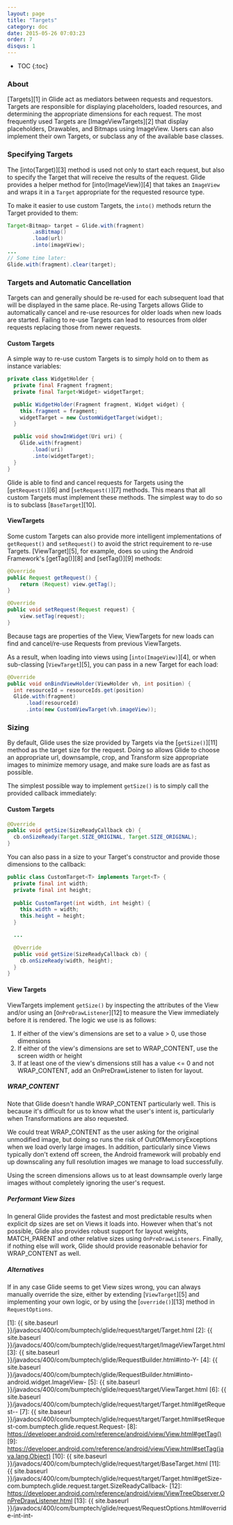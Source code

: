 ```yaml
---
layout: page
title: "Targets"
category: doc
date: 2015-05-26 07:03:23
order: 7
disqus: 1
---
```

* TOC
{:toc}

### About
[Targets][1] in Glide act as mediators between requests and requestors. Targets are responsible for displaying placeholders, loaded resources, and determining the appropriate dimensions for each request. The most frequently used Targets are [ImageViewTargets][2] that display placeholders, Drawables, and Bitmaps using ImageView. Users can also implement their own Targets, or subclass any of the available base classes.

### Specifying Targets
The [into(Target)][3] method is used not only to start each request, but also to specify the Target that will receive the results of the request. Glide provides a helper method for [into(ImageView)][4] that takes an ``ImageView`` and wraps it in a ``Target`` appropriate for the requested resource type.

To make it easier to use custom Targets, the ``into()`` methods return the Target provided to them:

```java
Target<Bitmap> target = Glide.with(fragment)
        .asBitmap()
        .load(url)
        .into(imageView);
...
// Some time later:
Glide.with(fragment).clear(target);
```

### Targets and Automatic Cancellation
Targets can and generally should be re-used for each subsequent load that will be displayed in the same place. Re-using Targets allows Glide to automatically cancel and re-use resources for older loads when new loads are started. Failing to re-use Targets can lead to resources from older requests replacing those from newer requests. 


#### Custom Targets
A simple way to re-use custom Targets is to simply hold on to them as instance variables:

```java
private class WidgetHolder {
  private final Fragment fragment;
  private final Target<Widget> widgetTarget;

  public WidgetHolder(Fragment fragment, Widget widget) {
    this.fragment = fragment;
    widgetTarget = new CustomWidgetTarget(widget);
  }

  public void showInWidget(Uri uri) {
    Glide.with(fragment)
        .load(uri)
        .into(widgetTarget);
  }
}
```

Glide is able to find and cancel requests for Targets using the [``getRequest()``][6] and [``setRequest()``][7] methods. This means that all custom Targets must implement these methods. The simplest way to do so is to subclass [``BaseTarget``][10].

#### ViewTargets
Some custom Targets can also provide more intelligent implementations of ``getRequest()`` and ``setRequest()`` to avoid the strict requirement to re-use Targets. [ViewTarget][5], for example, does so using the Android Framework's [getTag()][8] and [setTag()][9] methods:

```java
@Override
public Request getRequest() {
    return (Request) view.getTag();
}

@Override
public void setRequest(Request request) {
    view.setTag(request);
}
```

Because tags are properties of the View, ViewTargets for new loads can find and cancel/re-use Requests from previous ViewTargets. 

As a result, when loading into views using [``into(ImageView)``][4], or when sub-classing [``ViewTarget``][5], you can pass in a new Target for each load:

```java
@Override
public void onBindViewHolder(ViewHolder vh, int position) {
  int resourceId = resourceIds.get(position)
  Glide.with(fragment)
      .load(resourceId)
      .into(new CustomViewTarget(vh.imageView));
```

### Sizing
By default, Glide uses the size provided by Targets via the [``getSize()``][11] method as the target size for the request. Doing so allows Glide to choose an appropriate url, downsample, crop, and Transform size appropriate images to minimize memory usage, and make sure loads are as fast as possible. 

The simplest possible way to implement ``getSize()`` is to simply call the provided callback immediately:

#### Custom Targets
```java
@Override
public void getSize(SizeReadyCallback cb) {
  cb.onSizeReady(Target.SIZE_ORIGINAL, Target.SIZE_ORIGINAL);
}
```

You can also pass in a size to your Target's constructor and provide those dimensions to the callback:

```java
public class CustomTarget<T> implements Target<T> {
  private final int width;
  private final int height;
 
  public CustomTarget(int width, int height) {
    this.width = width;
    this.height = height;
  }

  ...

  @Override
  public void getSize(SizeReadyCallback cb) {
    cb.onSizeReady(width, height);
  }
}
```

#### View Targets
ViewTargets implement ``getSize()`` by inspecting the attributes of the View and/or using an [``OnPreDrawListener``][12] to measure the View immediately before it is rendered. The logic we use is as follows:

1. If either of the view's dimensions are set to a value > 0, use those dimensions
2. If either of the view's dimensions are set to WRAP_CONTENT, use the screen width or height
3. If at least one of the view's dimensions still has a value <= 0 and not WRAP_CONTENT, add an OnPreDrawListener to listen for layout.

##### WRAP_CONTENT
Note that Glide doesn't handle WRAP_CONTENT particularly well. This is because it's difficult for us to know what the user's intent is, particularly when Transformations are also requested. 

We could treat WRAP_CONTENT as the user asking for the original unmodified image, but doing so runs the risk of OutOfMemoryExceptions when we load overly large images. In addition, particularly since Views typically don't extend off screen, the Android framework will probably end up downscaling any full resolution images we manage to load successfully. 

Using the screen dimensions allows us to at least downsample overly large images without completely ignoring the user's request. 

##### Performant View Sizes
In general Glide provides the fastest and most predictable results when explicit dp sizes are set on Views it loads into. However when that's not possible, Glide also provides robust support for layout weights, MATCH_PARENT and other relative sizes using ``OnPreDrawListeners``. Finally, if nothing else will work, Glide should provide reasonable behavior for WRAP_CONTENT as well.

##### Alternatives
If in any case Glide seems to get View sizes wrong, you can always manually override the size, either by extending [``ViewTarget``][5] and implementing your own logic, or by using the [``override()``][13] method in ``RequestOptions``.

[1]: {{ site.baseurl }}/javadocs/400/com/bumptech/glide/request/target/Target.html
[2]: {{ site.baseurl }}/javadocs/400/com/bumptech/glide/request/target/ImageViewTarget.html
[3]: {{ site.baseurl }}/javadocs/400/com/bumptech/glide/RequestBuilder.html#into-Y-
[4]: {{ site.baseurl }}/javadocs/400/com/bumptech/glide/RequestBuilder.html#into-android.widget.ImageView-
[5]: {{ site.baseurl }}/javadocs/400/com/bumptech/glide/request/target/ViewTarget.html
[6]: {{ site.baseurl }}/javadocs/400/com/bumptech/glide/request/target/Target.html#getRequest--
[7]: {{ site.baseurl }}/javadocs/400/com/bumptech/glide/request/target/Target.html#setRequest-com.bumptech.glide.request.Request-
[8]: https://developer.android.com/reference/android/view/View.html#getTag()
[9]: https://developer.android.com/reference/android/view/View.html#setTag(java.lang.Object)
[10]: {{ site.baseurl }}/javadocs/400/com/bumptech/glide/request/target/BaseTarget.html
[11]: {{ site.baseurl }}/javadocs/400/com/bumptech/glide/request/target/Target.html#getSize-com.bumptech.glide.request.target.SizeReadyCallback-
[12]: https://developer.android.com/reference/android/view/ViewTreeObserver.OnPreDrawListener.html
[13]: {{ site.baseurl }}/javadocs/400/com/bumptech/glide/request/RequestOptions.html#override-int-int-

